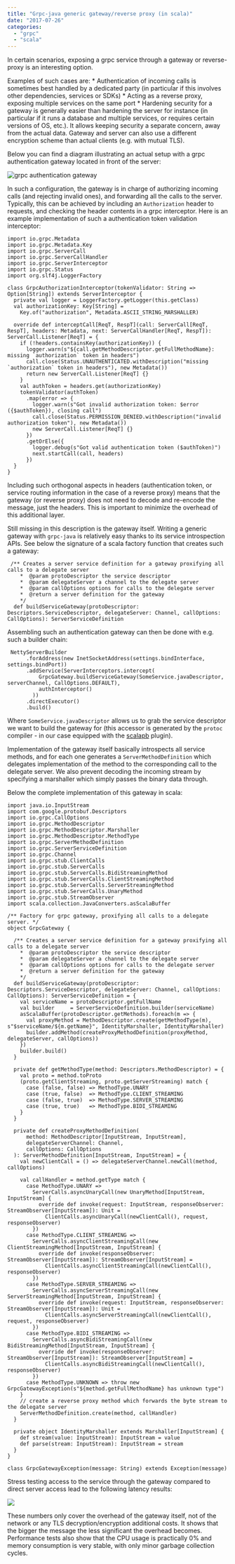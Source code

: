 ```yaml
---
title: "Grpc-java generic gateway/reverse proxy (in scala)"
date: "2017-07-26"
categories: 
  - "grpc"
  - "scala"
---
```


In certain scenarios, exposing a grpc service through a gateway or reverse-proxy is an interesting option.

Examples of such cases are: \* Authentication of incoming calls is sometimes best handled by a dedicated party (in particular if this involves other dependencies, services or SDKs) \* Acting as a reverse proxy, exposing multiple services on the same port \* Hardening security for a gateway is generally easier than hardening the server for instance (in particular if it runs a database and multiple services, or requires certain versions of OS, etc.). It allows keeping security a separate concern, away from the actual data. Gateway and server can also use a different encryption scheme than actual clients (e.g. with mutual TLS).

Below you can find a diagram illustrating an actual setup with a grpc authentication gateway located in front of the server:

![](http://jonaschapuis.com/wp-content/uploads/2017/07/grpc-authentication-gateway-8.svg "grpc authentication gateway")

In such a configuration, the gateway is in charge of authorizing incoming calls (and rejecting invalid ones), and forwarding all the calls to the server. Typically, this can be achieved by including an `Authorization` header to requests, and checking the header contents in a grpc interceptor. Here is an example implementation of such a authentication token validation interceptor:

```
import io.grpc.Metadata
import io.grpc.Metadata.Key
import io.grpc.ServerCall
import io.grpc.ServerCallHandler
import io.grpc.ServerInterceptor
import io.grpc.Status
import org.slf4j.LoggerFactory

class GrpcAuthorizationInterceptor(tokenValidator: String => Option[String]) extends ServerInterceptor {
  private val logger = LoggerFactory.getLogger(this.getClass)
  val authorizationKey: Key[String] =
    Key.of("authorization", Metadata.ASCII_STRING_MARSHALLER)

  override def interceptCall[ReqT, RespT](call: ServerCall[ReqT, RespT], headers: Metadata, next: ServerCallHandler[ReqT, RespT]): ServerCall.Listener[ReqT] = {
    if (!headers.containsKey(authorizationKey)) {
      logger.warn(s"${call.getMethodDescriptor.getFullMethodName}: missing `authorization` token in headers")
      call.close(Status.UNAUTHENTICATED.withDescription("missing `authorization` token in headers"), new Metadata())
      return new ServerCall.Listener[ReqT] {}
    }
    val authToken = headers.get(authorizationKey)
    tokenValidator(authToken)
      .map(error => {
        logger.warn(s"Got invalid authorization token: $error ({$authToken}), closing call")
        call.close(Status.PERMISSION_DENIED.withDescription("invalid authorization token"), new Metadata())
        new ServerCall.Listener[ReqT] {}
      })
      .getOrElse({
        logger.debug(s"Got valid authentication token ($authToken)")
        next.startCall(call, headers)
      })
  }
}
```

Including such orthogonal aspects in headers (authentication token, or service routing information in the case of a reverse proxy) means that the gateway (or reverse proxy) does not need to decode and re-encode the message, just the headers. This is important to minimize the overhead of this additional layer.

Still missing in this description is the gateway itself. Writing a generic gateway with `grpc-java` is relatively easy thanks to its service introspection APIs. See below the signature of a scala factory function that creates such a gateway:

```
 /** Creates a server service definition for a gateway proxifying all calls to a delegate server
    *  @param protoDescriptor the service descriptor
    *  @param delegateServer a channel to the delegate server
    *  @param callOptions options for calls to the delegate server
    *  @return a server definition for the gateway
    */
  def buildServiceGateway(protoDescriptor: Descriptors.ServiceDescriptor, delegateServer: Channel, callOptions: CallOptions): ServerServiceDefinition
```

Assembling such an authentication gateway can then be done with e.g. such a builder chain:

```
 NettyServerBuilder
      .forAddress(new InetSocketAddress(settings.bindInterface, settings.bindPort))
      .addService(ServerInterceptors.intercept(
          GrpcGateway.buildServiceGateway(SomeService.javaDescriptor, serverChannel, CallOptions.DEFAULT),
          authInterceptor()
        ))
      .directExecutor()
      .build()
```

Where `SomeService.javaDescriptor` allows us to grab the service descriptor we want to build the gateway for (this accessor is generated by the `protoc` compiler - in our case equipped with the [scalapb](https://github.com/scalapb/ScalaPB) plugin).

Implementation of the gateway itself basically introspects all service methods, and for each one generates a `ServerMethodDefinition` which delegates implementation of the method to the corresponding call to the delegate server. We also prevent decoding the incoming stream by specifying a marshaller which simply passes the binary data through.

Below the complete implementation of this gateway in scala:

```
import java.io.InputStream
import com.google.protobuf.Descriptors
import io.grpc.CallOptions
import io.grpc.MethodDescriptor
import io.grpc.MethodDescriptor.Marshaller
import io.grpc.MethodDescriptor.MethodType
import io.grpc.ServerMethodDefinition
import io.grpc.ServerServiceDefinition
import io.grpc.Channel
import io.grpc.stub.ClientCalls
import io.grpc.stub.ServerCalls
import io.grpc.stub.ServerCalls.BidiStreamingMethod
import io.grpc.stub.ServerCalls.ClientStreamingMethod
import io.grpc.stub.ServerCalls.ServerStreamingMethod
import io.grpc.stub.ServerCalls.UnaryMethod
import io.grpc.stub.StreamObserver
import scala.collection.JavaConverters.asScalaBuffer

/** Factory for grpc gateway, proxifying all calls to a delegate server. */
object GrpcGateway {

  /** Creates a server service definition for a gateway proxifying all calls to a delegate server
    *  @param protoDescriptor the service descriptor
    *  @param delegateServer a channel to the delegate server
    *  @param callOptions options for calls to the delegate server
    *  @return a server definition for the gateway
    */
  def buildServiceGateway(protoDescriptor: Descriptors.ServiceDescriptor, delegateServer: Channel, callOptions: CallOptions): ServerServiceDefinition = {
    val serviceName = protoDescriptor.getFullName
    val builder     = ServerServiceDefinition.builder(serviceName)
    asScalaBuffer(protoDescriptor.getMethods).foreach(m => {
      val proxyMethod = MethodDescriptor.create(getMethodType(m), s"$serviceName/${m.getName}", IdentityMarshaller, IdentityMarshaller)
      builder.addMethod(createProxyMethodDefinition(proxyMethod, delegateServer, callOptions))
    })
    builder.build()
  }

  private def getMethodType(method: Descriptors.MethodDescriptor) = {
    val proto = method.toProto
    (proto.getClientStreaming, proto.getServerStreaming) match {
      case (false, false) => MethodType.UNARY
      case (true, false)  => MethodType.CLIENT_STREAMING
      case (false, true)  => MethodType.SERVER_STREAMING
      case (true, true)   => MethodType.BIDI_STREAMING
    }
  }

  private def createProxyMethodDefinition(
      method: MethodDescriptor[InputStream, InputStream],
      delegateServerChannel: Channel,
      callOptions: CallOptions
  ): ServerMethodDefinition[InputStream, InputStream] = {
    val newClientCall = () => delegateServerChannel.newCall(method, callOptions)

    val callHandler = method.getType match {
      case MethodType.UNARY =>
        ServerCalls.asyncUnaryCall(new UnaryMethod[InputStream, InputStream] {
          override def invoke(request: InputStream, responseObserver: StreamObserver[InputStream]): Unit =
            ClientCalls.asyncUnaryCall(newClientCall(), request, responseObserver)
        })
      case MethodType.CLIENT_STREAMING =>
        ServerCalls.asyncClientStreamingCall(new ClientStreamingMethod[InputStream, InputStream] {
          override def invoke(responseObserver: StreamObserver[InputStream]): StreamObserver[InputStream] =
            ClientCalls.asyncClientStreamingCall(newClientCall(), responseObserver)
        })
      case MethodType.SERVER_STREAMING =>
        ServerCalls.asyncServerStreamingCall(new ServerStreamingMethod[InputStream, InputStream] {
          override def invoke(request: InputStream, responseObserver: StreamObserver[InputStream]): Unit =
            ClientCalls.asyncServerStreamingCall(newClientCall(), request, responseObserver)
        })
      case MethodType.BIDI_STREAMING =>
        ServerCalls.asyncBidiStreamingCall(new BidiStreamingMethod[InputStream, InputStream] {
          override def invoke(responseObserver: StreamObserver[InputStream]): StreamObserver[InputStream] =
            ClientCalls.asyncBidiStreamingCall(newClientCall(), responseObserver)
        })
      case MethodType.UNKNOWN => throw new GrpcGatewayException(s"${method.getFullMethodName} has unknown type")
    }
    // create a reverse proxy method which forwards the byte stream to the delegate server
    ServerMethodDefinition.create(method, callHandler)
  }

  private object IdentityMarshaller extends Marshaller[InputStream] {
    def stream(value: InputStream): InputStream = value
    def parse(stream: InputStream): InputStream = stream
  }
}

class GrpcGatewayException(message: String) extends Exception(message)
```

Stress testing access to the service through the gateway compared to direct server access lead to the following latency results:

![](images/img_5978f00049700.png)

These numbers only cover the overhead of the gateway itself, not of the network or any TLS decryption/encryption additional costs. It shows that the bigger the message the less significant the overhead becomes. Performance tests also show that the CPU usage is practically 0% and memory consumption is very stable, with only minor garbage collection cycles.
